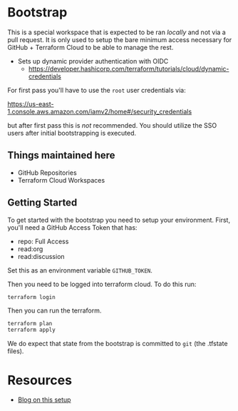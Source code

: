 # Bootstrap
This is a special workspace that is expected to be ran *locally* and not via a
pull request.  It is only used to setup the bare minimum access necessary for
GitHub + Terraform Cloud to be able to manage the rest.

- Sets up dynamic provider authentication with OIDC
    - https://developer.hashicorp.com/terraform/tutorials/cloud/dynamic-credentials


For first pass you'll have to use the `root` user credentials via:

https://us-east-1.console.aws.amazon.com/iamv2/home#/security_credentials

but after first pass this is *not* recommended. You should utilize the SSO
users after initial bootstrapping is executed.

## Things maintained here
- GitHub Repositories
- Terraform Cloud Workspaces

## Getting Started
To get started with the bootstrap you need to setup your environment. First, you'll need
a GitHub Access Token that has:

- repo: Full Access
- read:org
- read:discussion

Set this as an environment variable `GITHUB_TOKEN`.

Then you need to be logged into terraform cloud.  To do this run:

```
terraform login
```

Then you can run the terraform. 

```bash
terraform plan
terraform apply
```

We do expect that state from the bootstrap is committed to `git` (the .tfstate files).

# Resources
- [Blog on this setup](https://sontek.net/blog/2023/aws_from_scratch_root_account)
